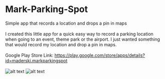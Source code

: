 # Mark-Parking-Spot
Simple app that records a location and drops a pin in maps
<br /><br />
I created this little app for a quick easy way to record a parking location when going to an event, theme park or the airport. I just wanted something that would record my location and drop a pin in maps.
<br /><br />
Google Play Store Link: https://play.google.com/store/apps/details?id=maderski.markparkingspot<br /><br />
![alt text](https://lh3.googleusercontent.com/-VtCuvZiDd6AwB7wwIVCgl8FIONA3ulwDb5CveGD91S6_xCqBxempmk_PfIYLDK-eoo=w720-h310-rw)
![alt text](https://lh3.googleusercontent.com/SP4JvnUiPsR258bMhV41gslsARQqgTbIMHX4c9itTATkFw0gFYkxbmy2e4dpxt2wDA=w720-h310-rw)

